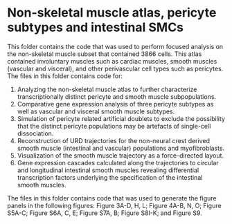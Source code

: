 # Non-skeletal muscle atlas, pericyte subtypes and intestinal SMCs

This folder contains the code that was used to perform focused analysis on the non-skeletal muscle subset that contained 3866 cells. This atlas contained involuntary muscles such as cardiac muscles, smooth muscles (vascular and visceral), and other perivascular cell types such as pericytes. The files in this folder contains code for: 
1. Analyzing the non-skeletal muscle atlas to further characterize transcriptionally distinct pericyte and smooth muscle subpopulations. 
2. Comparative gene expression analysis of three pericyte subtypes as well as vascular and visceral smooth muscle subtypes. 
3. Simulation of pericyte related artificial doublets to exclude the possibility that the distinct pericyte populations may be artefacts of single-cell dissociation.
4. Reconstruction of URD trajectories for the non-neural crest derived smooth muscle (intestinal and vascular) populations and myofibroblasts.
5. Visualization of the smooth  muscle trajectory as a force-directed layout.  
6. Gene expression cascades calculated along the trajectories to circular and longitudinal intestinal smooth muscles revealing differential transcription factors underlying the specification of the intestinal smooth muscles.

The files in this folder contains code that was used to generate the figure panels in the following figures: Figure 3A-D, H, L; Figure 4A-B, N, O; Figure S5A-C; Figure S6A, C, E; Figure S7A, B; Figure S8I-K; and Figure S9.

